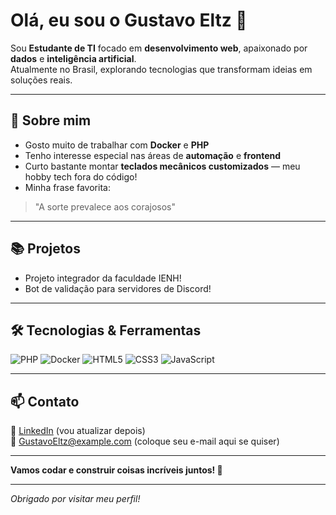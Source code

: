 # Olá, eu sou o Gustavo Eltz 👋

Sou **Estudante de TI** focado em **desenvolvimento web**, apaixonado por **dados** e **inteligência artificial**.  
Atualmente no Brasil, explorando tecnologias que transformam ideias em soluções reais.

---

## 🚀 Sobre mim

- Gosto muito de trabalhar com **Docker** e **PHP**  
- Tenho interesse especial nas áreas de **automação** e **frontend**  
- Curto bastante montar **teclados mecânicos customizados** — meu hobby tech fora do código!  
- Minha frase favorita:  
> "A sorte prevalece aos corajosos"  

---

## 📚 Projetos

- Projeto integrador da faculdade IENH!
- Bot de validação para servidores de Discord!

---

## 🛠️ Tecnologias & Ferramentas

<div>
  <img alt="PHP" src="https://img.shields.io/badge/-PHP-777BB4?style=flat-square&logo=php&logoColor=white" />
  <img alt="Docker" src="https://img.shields.io/badge/-Docker-2496ED?style=flat-square&logo=docker&logoColor=white" />
  <img alt="HTML5" src="https://img.shields.io/badge/-HTML5-E34F26?style=flat-square&logo=html5&logoColor=white" />
  <img alt="CSS3" src="https://img.shields.io/badge/-CSS3-1572B6?style=flat-square&logo=css3&logoColor=white" />
  <img alt="JavaScript" src="https://img.shields.io/badge/-JavaScript-F7DF1E?style=flat-square&logo=javascript&logoColor=black" />
</div>

---

## 📫 Contato

🔗 [LinkedIn](#) (vou atualizar depois)  
📧 GustavoEltz@example.com (coloque seu e-mail aqui se quiser)  

---

**Vamos codar e construir coisas incríveis juntos! 🚀**

---

_Obrigado por visitar meu perfil!_

